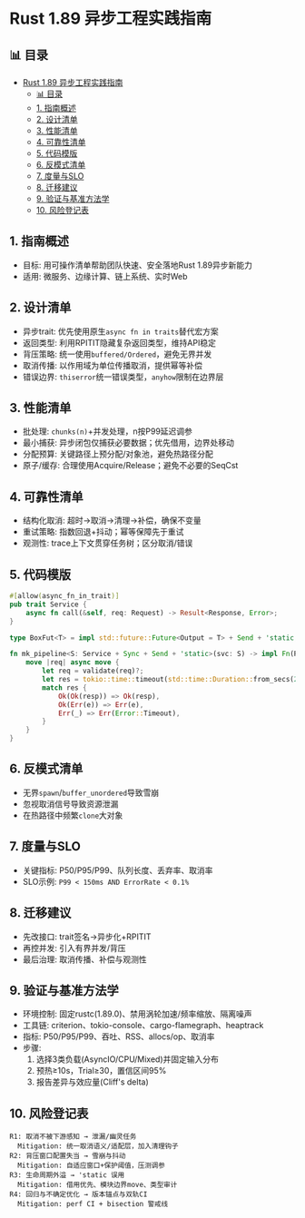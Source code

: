 ﻿# Rust 1.89 异步工程实践指南


## 📊 目录

- [Rust 1.89 异步工程实践指南](#rust-189-异步工程实践指南)
  - [📊 目录](#-目录)
  - [1. 指南概述](#1-指南概述)
  - [2. 设计清单](#2-设计清单)
  - [3. 性能清单](#3-性能清单)
  - [4. 可靠性清单](#4-可靠性清单)
  - [5. 代码模版](#5-代码模版)
  - [6. 反模式清单](#6-反模式清单)
  - [7. 度量与SLO](#7-度量与slo)
  - [8. 迁移建议](#8-迁移建议)
  - [9. 验证与基准方法学](#9-验证与基准方法学)
  - [10. 风险登记表](#10-风险登记表)


## 1. 指南概述

- 目标: 用可操作清单帮助团队快速、安全落地Rust 1.89异步新能力
- 适用: 微服务、边缘计算、链上系统、实时Web

## 2. 设计清单

- 异步trait: 优先使用原生`async fn in traits`替代宏方案
- 返回类型: 利用RPITIT隐藏复杂返回类型，维持API稳定
- 背压策略: 统一使用`buffered/Ordered`，避免无界并发
- 取消传播: 以作用域为单位传播取消，提供幂等补偿
- 错误边界: `thiserror`统一错误类型，`anyhow`限制在边界层

## 3. 性能清单

- 批处理: `chunks(n)`+并发处理，n按P99延迟调参
- 最小捕获: 异步闭包仅捕获必要数据；优先借用，边界处移动
- 分配预算: 关键路径上预分配/对象池，避免热路径分配
- 原子/缓存: 合理使用Acquire/Release；避免不必要的SeqCst

## 4. 可靠性清单

- 结构化取消: 超时→取消→清理→补偿，确保不变量
- 重试策略: 指数回退+抖动；幂等保障先于重试
- 观测性: trace上下文贯穿任务树；区分取消/错误

## 5. 代码模版

```rust
#[allow(async_fn_in_trait)]
pub trait Service {
    async fn call(&self, req: Request) -> Result<Response, Error>;
}

type BoxFut<T> = impl std::future::Future<Output = T> + Send + 'static;

fn mk_pipeline<S: Service + Sync + Send + 'static>(svc: S) -> impl Fn(Request) -> BoxFut<Result<Response, Error>> {
    move |req| async move {
        let req = validate(req)?;
        let res = tokio::time::timeout(std::time::Duration::from_secs(2), svc.call(req)).await;
        match res {
            Ok(Ok(resp)) => Ok(resp),
            Ok(Err(e)) => Err(e),
            Err(_) => Err(Error::Timeout),
        }
    }
}
```

## 6. 反模式清单

- 无界`spawn`/`buffer_unordered`导致雪崩
- 忽视取消信号导致资源泄漏
- 在热路径中频繁`clone`大对象

## 7. 度量与SLO

- 关键指标: P50/P95/P99、队列长度、丢弃率、取消率
- SLO示例: `P99 < 150ms AND ErrorRate < 0.1%`

## 8. 迁移建议

- 先改接口: trait签名→异步化+RPITIT
- 再控并发: 引入有界并发/背压
- 最后治理: 取消传播、补偿与观测性

## 9. 验证与基准方法学

- 环境控制: 固定rustc(1.89.0)、禁用涡轮加速/频率缩放、隔离噪声
- 工具链: criterion、tokio-console、cargo-flamegraph、heaptrack
- 指标: P50/P95/P99、吞吐、RSS、allocs/op、取消率
- 步骤:
  1) 选择3类负载(AsyncIO/CPU/Mixed)并固定输入分布
  2) 预热≥10s，Trial≥30，置信区间95%
  3) 报告差异与效应量(Cliff's delta)

## 10. 风险登记表

```text
R1: 取消不被下游感知 → 泄漏/幽灵任务
  Mitigation: 统一取消语义/适配层，加入清理钩子
R2: 背压窗口配置失当 → 雪崩与抖动
  Mitigation: 自适应窗口+保护阈值，压测调参
R3: 生命周期外溢 → 'static 误用
  Mitigation: 借用优先、模块边界move、类型审计
R4: 回归与不确定优化 → 版本锚点与双轨CI
  Mitigation: perf CI + bisection 警戒线
```
